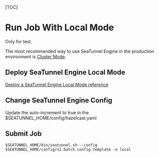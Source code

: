[TOC]

# Run Job With Local Mode

Only for test.

The most recommended way to use SeaTunnel Engine in the production environment is [Cluster Mode]($cluster-mode).

## Deploy SeaTunnel Engine Local Mode

[Deploy a SeaTunnel Engine Local Mode reference]($Deployment)

## Change SeaTunnel Engine Config

Update the auto-increment to true in the $SEATUNNEL_HOME/config/hazelcast.yaml

## Submit Job

```shell
$SEATUNNEL_HOME/bin/seatunnel.sh --config $SEATUNNEL_HOME/config/v2.batch.config.template -e local
```

